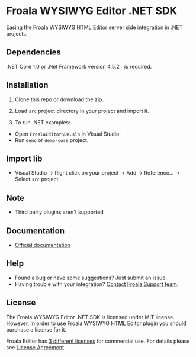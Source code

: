 # Froala WYSIWYG Editor .NET SDK

Easing the [Froala WYSIWYG HTML Editor](https://github.com/froala/wysiwyg-editor) server side integration in .NET projects.

## Dependencies

.NET Core 1.0 or .Net Framework version 4.5.2+ is required.

## Installation

1. Clone this repo or download the zip.

2. Load `src` project directory in your project and import it.

3. To run .NET examples:

 * Open `FroalaEditorSDK.sln` in Visual Studio.
 * Run `demo` or `demo-core` project.

## Import lib

 * Visual Studio -> Right click on your project -> Add -> Reference... -> Select `src` project.

## Note
 * Third party plugins aren't supported

## Documentation

 * [Official documentation](https://www.froala.com/wysiwyg-editor/docs/sdks/dotnet)

## Help
- Found a bug or have some suggestions? Just submit an issue.
- Having trouble with your integration? [Contact Froala Support team](http://froala.com/wysiwyg-editor/contact).


## License

The Froala WYSIWYG Editor .NET SDK is licensed under MIT license. However, in order to use Froala WYSIWYG HTML Editor plugin you should purchase a license for it.

Froala Editor has [3 different licenses](http://froala.com/wysiwyg-editor/pricing) for commercial use.
For details please see [License Agreement](http://froala.com/wysiwyg-editor/terms).

